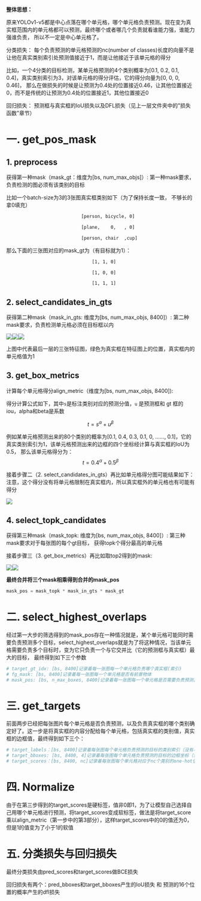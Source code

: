 **整体思想：**

原来YOLOv1-v5都是中心点落在哪个单元格，哪个单元格负责预测。现在变为真实框范围内的单元格都可以预测，最终哪个或者哪几个负责就看谁能力强，谁能力强谁负责， 所以不一定是中心单元格了。

分类损失： 每个负责预测的单元格预测的nc(number of classes)长度的向量不是让他在真实类别索引处预测值接近于1，而是让他接近于该单元格的得分

比如，一个4分类的目标检测，某单元格预测的4个类别概率为[0.1, 0.2, 0.1, 0.4]，真实类别索引为3，对该单元格的得分评估，它的得分向量为[0, 0, 0, 0.46]， 那么在做损失的时候是让预测为0.4处的位置接近0.46，让其他位置接近0，而不是传统的让预测为0.4处的位置接近1，其他位置接近0

回归损失： 预测框与真实框的IoU损失以及DFL损失（见上一层文件夹中的"损失函数"章节）

# 一. get_pos_mask

## 1. preprocess 

获得第一种mask（mask_gt：维度为[bs, num_max_objs]）:  第一种mask要求，负责检测的图必须有该类别的目标

比如一个batch-size为3的3张图真实框类别如下（为了保持长度一致， 不够长的拿0填充）

```bash
							[person, bicycle, 0]

							[plane,    0,   , 0]

							[person, chair  ,cup]
```



那么下面的三张图对应的mask_gt为（有目标就为1）：

```bash
								[1, 1, 0]

								[1, 0, 0]

								[1, 1, 1]
```



## 2. select_candidates_in_gts

获得第二种mask（mask_in_gts: 维度为[bs, num_max_objs, 8400]）: 第二种mask要求，负责检测单元格必须在目标框以内

![](assets/grid1.jpg)![](assets/grid2.jpg)![](assets/grid3.jpg)

上图中代表最后一层的三张特征图，绿色为真实框在特征图上的位置，真实框内的单元格值为1

## 3. get_box_metrics

计算每个单元格得分align_metric（维度为[bs, num_max_objs, 8400]):

得分计算公式如下，其中`s`是标注类别对应的预测分值，`u` 是预测框和 gt 框的 iou，alpha和beta是系数

$$t=s^{\alpha}+u^{\beta}$$

例如某单元格预测出来的80个类别的概率为[0.1, 0.4, 0.3, 0.1, 0, ......, 0.1]，它的真实类别索引为1，该单元格预测出来的边框的四个坐标经计算与真实框的IoU为0.5， 那么该单元格得分为：$$t=0.4^{\alpha}+0.5^{\beta}$$

接着步骤二（2. select_candidates_in_gts）再比如单元格得分图可能结果如下：注意，这个得分没有将单元格限制在真实框内，所以真实框外的单元格也有可能有得分

![](assets/grid4.jpg)

## 4. select_topk_candidates 

获得第三种mask（mask_topk: 维度为[bs, num_max_objs, 8400]）: 第三种mask要求对于每张图的每个gt目标， 获得topk个得分最高的单元格

接着步骤三（3. get_box_metrics）再比如取top2得到的mask:

![](assets/grid5.jpg)![](assets/grid6.jpg)

**最终合并将三个mask相乘得到合并的mask_pos**

```python
mask_pos = mask_topk * mask_in_gts * mask_gt
```

# 二. select_highest_overlaps

经过第一大步的筛选得到的mask_pos存在一种情况就是，某个单元格可能同时需要负责预测多个目标，select_highest_overlaps就是为了将这种情况，当该单元格需要负责多个目标时，变为它只负责一个与它交并比（它的预测框与真实框）最大的目标， 最终得到如下三个参数

```python
# target_gt_idx: [bs, 8400]记录着每一张图每一个单元格负责哪个真实框(索引)
# fg_mask: [bs, 8400]记录着每一张图每一个单元格是否有前景物体
# mask_pos: [bs, n_max_boxes, 8400]记录着每一张图每一个单元格是否需要负责预测真实框
```

# 三. get_targets

前面两步已经把每张图片每个单元格是否负责预测，以及负责真实框的哪个类别确定好了。这一步是将真实框的内容分配给每个单元格，包括真实框的类别值，真实框的边框值，最终得到如下三个：

```python
# target_labels：[bs, 8400]记录着每张图每个单元格负责预测的目标的类别索引（没有与前景mask做"与"操作，所以记录的是不准的），最终没有用上
# target_bboxes: [bs, 8400, 4]记录着每张图每个单元格负责预测的目标的边框坐标（没有与前景mask做"与"操作，所以记录的是不准的），在计算损失前又使用前景mask对其进行了过滤
# target_scores：[bs, 8400, nc]记录着每张图每个单元格对应于nc个类别的one-hot值(真实值)（与前景mask做了"与"操作，所以记录是准的）
```

# 四. Normalize

由于在第三步得到的target_scores是硬标签，值非0即1，为了让模型自己选择自己用哪个单元格进行预测，将target_scores变成软标签，做法是将target_score乘以align_metric（第一步中的第3部分），这样target_scores中的0的值还为0，但是1的值变为了小于1的软值

# 五. 分类损失与回归损失

最终分类损失由pred_scores和target_scores做BCE损失

回归损失有两个：pred_bboxes和target_bboxes产生的IoU损失  和   预测的16个位置的概率产生的dfl损失





